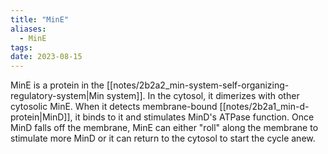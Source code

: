 ```yaml
---
title: "MinE"
aliases:
  - MinE
tags: 
date: 2023-08-15
---
```

MinE is a protein in the [[notes/2b2a2_min-system-self-organizing-regulatory-system|Min system]]. In the cytosol, it dimerizes with other cytosolic MinE. When it detects membrane-bound [[notes/2b2a1_min-d-protein|MinD]], it binds to it and stimulates MinD's ATPase function. Once MinD falls off the membrane, MinE can either "roll" along the membrane to stimulate more MinD or it can return to the cytosol to start the cycle anew.